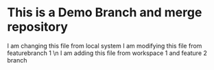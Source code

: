 # This is a Demo Branch and merge repository
I am changing this file from local system
I am modifying this file from featurebranch 1 \n
I am adding this file from workspace 1 and feature 2 branch
